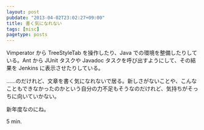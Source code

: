 ```yaml
---
layout: post
pubdate: "2013-04-02T23:02:27+09:00"
title: 書く気になれない
tags: [misc]
pagetype: posts
---
```

Vimperator から TreeStyleTab を操作したり、Java での環境を整備したりしている。Ant から JUnit タスクや Javadoc タスクを呼び出すようにして、その結果を Jenkins に表示させたりしている。

……のだけれど、文章を書く気になれないで居る。新しさがないことや、こんなこともできなかったのかという自分の力不足もそうなのだけれど、気持ちがそっちに向いていかない。

新年度なのにね。

5 min.
